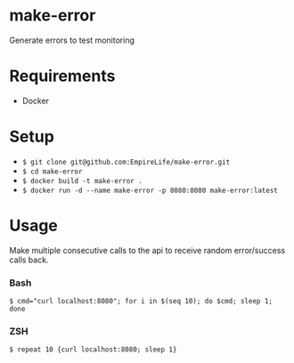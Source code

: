 # make-error
Generate errors to test monitoring

# Requirements
 - Docker
# Setup
 - `$ git clone git@github.com:EmpireLife/make-error.git`
 - `$ cd make-error`
 - `$ docker build -t make-error .`
 - `$ docker run -d --name make-error -p 8080:8080 make-error:latest`

 # Usage
Make multiple consecutive calls to the api to receive random error/success calls back.

### Bash
`$ cmd="curl localhost:8080"; for i in $(seq 10); do $cmd; sleep 1; done`

### ZSH
`$ repeat 10 {curl localhost:8080; sleep 1}`